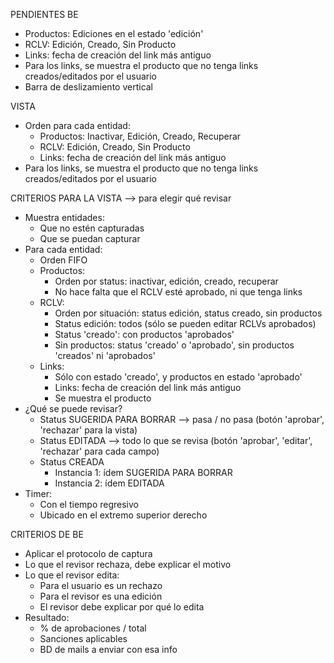 PENDIENTES
BE
- Productos: Ediciones en el estado 'edición'
- RCLV: Edición, Creado, Sin Producto
- Links: fecha de creación del link más antiguo
- Para los links, se muestra el producto que no tenga links creados/editados por el usuario
- Barra de deslizamiento vertical

VISTA
- Orden para cada entidad:
	- Productos: Inactivar, Edición, Creado, Recuperar
	- RCLV: Edición, Creado, Sin Producto
	- Links: fecha de creación del link más antiguo
- Para los links, se muestra el producto que no tenga links creados/editados por el usuario

CRITERIOS PARA LA VISTA --> para elegir qué revisar
- Muestra entidades:
	- Que no estén capturadas
	- Que se puedan capturar
- Para cada entidad:
	- Orden FIFO
	- Productos: 
		- Orden por status: inactivar, edición, creado, recuperar
		- No hace falta que el RCLV esté aprobado, ni que tenga links
	- RCLV:
		- Orden por situación: status edición, status creado, sin productos
		- Status edición: todos (sólo se pueden editar RCLVs aprobados)
		- Status 'creado': con productos 'aprobados'
		- Sin productos: status 'creado' o 'aprobado', sin productos 'creados' ni 'aprobados'	
	- Links: 
		- Sólo con estado 'creado', y productos en estado 'aprobado'
		- Links: fecha de creación del link más antiguo
		- Se muestra el producto
- ¿Qué se puede revisar?
	- Status SUGERIDA PARA BORRAR --> pasa / no pasa (botón 'aprobar', 'rechazar' para la vista)
	- Status EDITADA --> todo lo que se revisa (botón 'aprobar', 'editar', 'rechazar' para cada campo)
	- Status CREADA
		- Instancia 1: ídem SUGERIDA PARA BORRAR
		- Instancia 2: ídem EDITADA
- Timer:
	- Con el tiempo regresivo
	- Ubicado en el extremo superior derecho

CRITERIOS DE BE
- Aplicar el protocolo de captura
- Lo que el revisor rechaza, debe explicar el motivo
- Lo que el revisor edita:
	- Para el usuario es un rechazo
	- Para el revisor es una edición
	- El revisor debe explicar por qué lo edita
- Resultado:
	- % de aprobaciones / total
	- Sanciones aplicables
	- BD de mails a enviar con esa info

